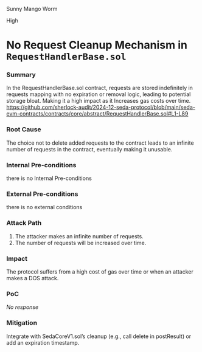 Sunny Mango Worm

High

# No Request Cleanup Mechanism in `RequestHandlerBase.sol`

### Summary

In the RequestHandlerBase.sol contract, requests are stored indefinitely in requests mapping with no expiration or removal logic, leading to potential storage bloat. Making it a high impact as it Increases gas costs over time.
https://github.com/sherlock-audit/2024-12-seda-protocol/blob/main/seda-evm-contracts/contracts/core/abstract/RequestHandlerBase.sol#L1-L89

### Root Cause

The choice not to delete added requests to the contract leads to an infinite number of requests in the contract, eventually making it unusable.

### Internal Pre-conditions

there is no Internal Pre-conditions


### External Pre-conditions

there is no external conditions 

### Attack Path

1. The attacker makes an infinite number of requests.
2. The number of requests will be increased over time.

### Impact

The protocol suffers from a high cost of gas over time or when an attacker makes a DOS attack.

### PoC

_No response_

### Mitigation

Integrate with SedaCoreV1.sol’s cleanup (e.g., call delete in postResult) or add an expiration timestamp.